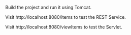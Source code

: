Build the project and run it using Tomcat.

Visit http://localhost:8080/items to test the REST Service.

Visit http://localhost:8080/viewItems to test the Servlet.
